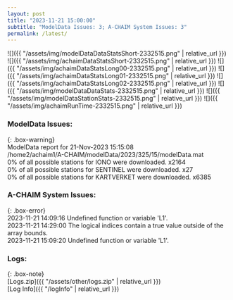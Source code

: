 ```yaml
---
layout: post
title: "2023-11-21 15:00:00"
subtitle: "ModelData Issues: 3; A-CHAIM System Issues: 3"
permalink: /latest/
---
```


![]({{ "/assets/img/modelDataDataStatsShort-2332515.png" | relative_url }})
![]({{ "/assets/img/achaimDataStatsShort-2332515.png" | relative_url }})
![]({{ "/assets/img/achaimDataStatsLong00-2332515.png" | relative_url }})
![]({{ "/assets/img/achaimDataStatsLong01-2332515.png" | relative_url }})
![]({{ "/assets/img/achaimDataStatsLong02-2332515.png" | relative_url }})
![]({{ "/assets/img/modelDataDataStats-2332515.png" | relative_url }})
![]({{ "/assets/img/modelDataStationStats-2332515.png" | relative_url }})
![]({{ "/assets/img/achaimRunTime-2332515.png" | relative_url }})


### ModelData Issues:  
  
{: .box-warning}  
 ModelData report for 21-Nov-2023 15:15:08   
 /home2/achaim1/A-CHAIM/modelData/2023/325/15/modelData.mat   
 0% of all possible stations for IONO were downloaded. x2164   
 0% of all possible stations for SENTINEL were downloaded. x27   
 0% of all possible stations for KARTVERKET were downloaded. x6385   
  
### A-CHAIM System Issues:  
  
{: .box-error}  
2023-11-21 14:09:16 Undefined function or variable 'L1'.  
2023-11-21 14:29:00 The logical indices contain a true value outside of the array bounds.  
2023-11-21 15:09:20 Undefined function or variable 'L1'.  

### Logs:  
  
{: .box-note}  
[Logs.zip]({{ "/assets/other/logs.zip" | relative_url }})  
[Log Info]({{ "/logInfo" | relative_url }})  

